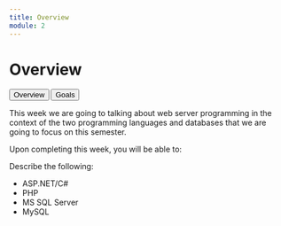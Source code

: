 ```yaml
---
title: Overview
module: 2
---
```


# Overview

<div class="tab">
  <button class="tablinks active" onclick="openTab(event, 'Overview')">Overview</button>
  <button class="tablinks" onclick="openTab(event, 'Goals')">Goals</button>
 
</div>

<div id="Overview" class="tabcontent active" style="display:block">
<p>This week we are going to talking about web server programming in the context of the two programming languages and databases that we are going to focus on this semester.</p>
</div>

<div id="Goals" class="tabcontent">
<p>Upon completing this week, you will be able to: </p>

<p>Describe the following:</p>

<ul>
<li>ASP.NET/C#</li>
<li>PHP</li>
<li>MS SQL Server</li>
<li>MySQL</li>
</ul>
</div>